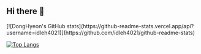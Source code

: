 ## Hi there 👋
<!--<h3 align="left">💻Skills</h3>


<h3 align="left">👩‍💻 My Github Stats 👩‍💻</h3>-->
<div align="left">
  [![DongHyeon's GitHub stats](https://github-readme-stats.vercel.app/api?username=idleh4021)](https://github.com/idleh4021/github-readme-stats)  

[![Top Langs](https://github-readme-stats.vercel.app/api/top-langs/?username=idleh4021&layout=compact)](https://github.com/idleh4021/github-readme-stats)
<!--![깃허브 스택](https://github-readme-stats.vercel.app/api?username=idleh4021&show_icons=true&theme=shadow_green)-->

</div>
<!--
**idleh4021/idleh4021** is a ✨ _special_ ✨ repository because its `README.md` (this file) appears on your GitHub profile.

Here are some ideas to get you started:

- 🔭 I’m currently working on ...
- 🌱 I’m currently learning ...
- 👯 I’m looking to collaborate on ...
- 🤔 I’m looking for help with ...
- 💬 Ask me about ...
- 📫 How to reach me: ...
- 😄 Pronouns: ...
- ⚡ Fun fact: ...
-->
